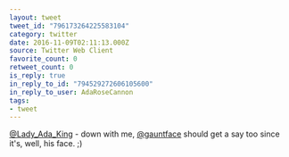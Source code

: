 ```yaml
---
layout: tweet
tweet_id: "796173264225583104"
category: twitter
date: 2016-11-09T02:11:13.000Z
source: Twitter Web Client
favorite_count: 0
retweet_count: 0
is_reply: true
in_reply_to_id: "794529272606105600"
in_reply_to_user: AdaRoseCannon
tags:
- tweet
---
```


[@Lady_Ada_King](https://twitter.com/@Lady_Ada_King) - down with me, [@gauntface](https://twitter.com/@gauntface) should get a say too since it's, well, his face. ;)
